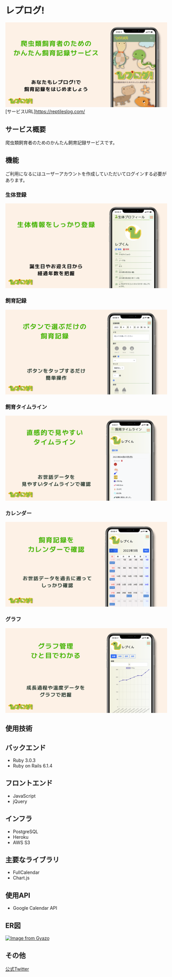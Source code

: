 # レプログ!
![](app/assets/images/top.png)
[サービスURL]https://reptileslog.com/
## サービス概要
爬虫類飼育者のためのかんたん飼育記録サービスです。

## 機能
ご利用になるにはユーザーアカウントを作成していただいてログインする必要があります。

### 生体登録
![](app/assets/images/profile.png)

### 飼育記録
![](app/assets/images/log.png)

### 飼育タイムライン
![](app/assets/images/timeline.png)

### カレンダー
![](app/assets/images/calendar.png)

### グラフ
![](app/assets/images/chart.png)

## 使用技術
## バックエンド
- Ruby 3.0.3
- Ruby on Rails 6.1.4

## フロントエンド
- JavaScript
- jQuery

## インフラ
- PostgreSQL
- Heroku
- AWS S3

## 主要なライブラリ
- FullCalendar
- Chart.js

## 使用API
- Google Calendar API

## ER図
[![Image from Gyazo](https://i.gyazo.com/5ff48387266939dfb4d9470fb5423925.png)](https://gyazo.com/5ff48387266939dfb4d9470fb5423925)

## その他
[公式Twitter](https://twitter.com/reptileslog)